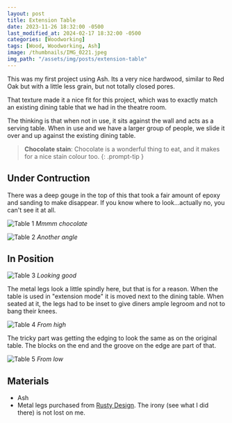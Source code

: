 ```yaml
---
layout: post
title: Extension Table
date: 2023-11-26 18:32:00 -0500
last_modified_at: 2024-02-17 18:32:00 -0500
categories: [Woodworking]
tags: [Wood, Woodworking, Ash]
image: /thumbnails/IMG_0221.jpeg
img_path: "/assets/img/posts/extension-table"
---
```


This was my first project using Ash.  Its a very nice hardwood, similar to Red Oak but with a little less grain, but not totally closed pores.  

That texture made it a nice fit for this project, which was to exactly match an existing dining table that we had in the theatre room.

The thinking is that when not in use, it sits against the wall and acts as a serving table.  When in use and we have a larger group of people, we slide it over and up against the existing dining table.  

>**Chocolate stain**: Chocolate is a wonderful thing to eat, and it makes for a nice stain colour too.
{: .prompt-tip }

## Under Contruction

There was a deep gouge in the top of this that took a fair amount of epoxy and sanding to make disappear.  If you know where to look...actually no, you can't see it at all.

![Table 1][Table 1]
_Mmmm chocolate_

![Table 2][Table 2]
_Another angle_

## In Position

![Table 3][Table 3]
_Looking good_

The metal legs look a little spindly here, but that is for a reason.  When the table is used in "extension mode" it is moved next to the dining table.  When seated at it, the legs had to be inset to give diners ample legroom and not to bang their knees.  

![Table 4][Table 4]
_From high_

The tricky part was getting the edging to look the same as on the original table.  The blocks on the end and the groove on the edge are part of that.

![Table 5][Table 5]
_From low_

## Materials

- Ash
- Metal legs purchased from [Rusty Design].  The irony (see what I did there) is not lost on me.  

[Table 1]: IMG_0216.jpeg
[Table 2]: IMG_0218.jpeg
[Table 3]: IMG_0219.jpeg
[Table 4]: IMG_0221.jpeg
[Table 5]: IMG_0226.jpeg
[Rusty Design]: https://rustydesign.ca/pages/about-us
